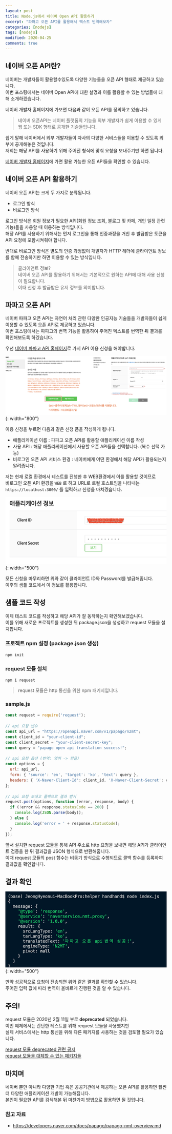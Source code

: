 ```yaml
---
layout: post
title: Node.js에서 네이버 Open API 활용하기
excerpt: "파파고 오픈 API를 활용해서 텍스트 번역해보자"
categories: [nodejs]
tags: [nodejs]
modified: 2020-04-25
comments: true
---
```



## 네이버 오픈 API란?
네이버는 개발자들이 활용할수있도록 다양한 기능들을 오픈 API 형태로 제공하고 있습니다. <br>
이번 포스팅에서는 네이버 Open API에 대한 설명과 이를 활용할 수 있는 방법들에 대해 소개하겠습니다. <br>

네이버 개발자 홈페이지에 가보면 다음과 같이 오픈 API를 정의하고 있습니다. <br>

> 네이버 오픈API는 네이버 플랫폼의 기능을 외부 개발자가 쉽게 이용할 수 있게 웹 또는 SDK 형태로 공개한 기술들입니다.

쉽게 말해 네이버에서 외부 개발자들이 자사의 다양한 서비스들을 이용할 수 있도록 외부에 공개해놓은 것입니다. <br>
저희는 해당 API를 사용하기 위해 주어진 형식에 맞춰 요청을 보내주기만 하면 됩니다. <br>

[네이버 개발자 홈페이지](https://developers.naver.com/docs/common/openapiguide/)에 가면 활용 가능한 오픈 API들을 확인할 수 있습니다. <br>

## 네이버 오픈 API 활용하기
네이버 오픈 API는 크게 두 가지로 분류됩니다.

* 로그인 방식
* 비로그인 방식

로그인 방식은 회원 정보가 필요한 API(회원 정보 조회, 블로그 및 카페, 개인 일정 관련 기능)들을 사용할 때 이용하는 방식입니다. <br>
해당 API를 사용하기 위해서는 먼저 로그인을 통해 인증과정을 거친 후 발급받은 토큰을 API 요청에 포함시켜줘야 합니다. <br>

반대로 비로그인 방식은 별도의 인증 과정없이 개발자가 HTTP 헤더에 클라이언트 정보를 함께 전송하기만 하면 이용할 수 있는 방식입니다.

> 클라이언트 정보? <br>
> 네이버 오픈 API를 활용하기 위해서는 기본적으로 원하는 API에 대해 사용 신청이 필요합니다. <br>
> 이때 신청 후 발급받은 유저 정보를 의미합니다.


## 파파고 오픈 API 
네이버 파파고 오픈 API는 자연어 처리 관련 다양한 인공지능 기술들을 개발자들이 쉽게 이용할 수 있도록 오픈 API로 제공하고 있습니다. <br>
이번 포스팅에서는 파파고의 번역 기능을 활용하여 주어진 텍스트를 번역한 뒤 결과를 확인해보도록 하겠습니다. <br>

우선 [네이버 파파고 API 홈페이지](https://developers.naver.com/products/nmt/)로 가서 API 이용 신청을 해야합니다. <br>


![첫화면](/img/nodejs-openapi/first.png){: width="800"}  


이용 신청을 누르면 다음과 같은 신청 폼을 작성하게 됩니다.

* 애플리케이션 이름 : 파파고 오픈 API를 활용할 애플리케이션 이름 작성
* 사용 API : 해당 애플리케이션에서 사용할 오픈 API들을 선택합니다. (복수 선택 가능)
* 비로그인 오픈 API 서비스 환경 : 네이버에게 어떤 환경에서 해당 API가 활용되는지 알려줍니다. 

저는 현재 로컬 환경에서 테스트를 진행한 후 WEB환경에서 이를 활용할 것이므로 <br> 
비로그인 오픈 API 환경을 `WEB` 로 하고 URL로 로컬 호스트임을 나타내는 `https://localhost:3000/` 를 입력하고 신청을 마치겠습니다.

![클라이언트](/img/nodejs-openapi/info.png){: width="500"}

모든 신청을 마무리하면 위와 같이 클라이언트 ID와 Password를 발급해줍니다. <br> 
이후의 샘플 코드에서 이 정보를 활용합니다.


## 샘플 코드 작성
이제 테스트 코드를 작성하고 해당 API가 잘 동작하는지 확인해보겠습니다. <br>
이를 위해 새로운 프로젝트를 생성한 뒤 package.json을 생성하고 request 모듈을 설치합니다. <br>

### 프로젝트 npm 설정 (package.json 생성)
~~~ shell
npm init
~~~

### request 모듈 설치
~~~ shell
npm i request
~~~

> request 모듈은 http 통신을 위한 npm 패키지입니다.

### sample.js
~~~ javascript
const request = require('request');

// api 요청 변수
const api_url = "https://openapi.naver.com/v1/papago/n2mt";
const client_id = "your-client-id";
const client_secret = "your-client-secret-key";
const query = "papago open api translation success!";

// api 요청 옵션 (번역: 영어 -> 한글)
const options = {
  url: api_url,
  form: { 'source': 'en', 'target': 'ko', 'text': query },
  headers: { 'X-Naver-Client-Id': client_id, 'X-Naver-Client-Secret': client_secret }
};

// api 요청 보내고 콜백으로 결과 받기
request.post(options, function (error, response, body) {
  if (!error && response.statusCode == 200) {
    console.log(JSON.parse(body));
  } else {
    console.log('error = ' + response.statusCode);
  }
});
~~~

앞서 설치한 request 모듈을 통해 API 주소로 http 요청을 보내면 해당 API가 클라이언트 검증을 한 뒤 결과값을 JSON 형식으로 반환해줍니다. <br>
이때 request 모듈의 post 함수는 비동기 방식으로 수행되므로 콜백 함수를 등록하여 결과값을 확인합니다. <br>

## 결과 확인
![결과사진](/img/nodejs-openapi/result.png){: width="500"}

만약 성공적으로 요청이 전송되면 위와 같은 결과를 확인할 수 있습니다. <br>
주어진 입력 값에 따라 번역이 올바르게 진행된 것을 알 수 있습니다.

## 주의!

request 모듈은 2020년 2월 11일 부로 <b>deprecated</b> 되었습니다. <br>
이번 예제에서는 간단한 테스트를 위해 request 모듈을 사용했지만 <br>
실제 서비스에서는 http 통신을 위해 다른 패키지를 사용하는 것을 검토할 필요가 있습니다. <br>


[request 모듈 deprecated 관련 공지](https://www.npmjs.com/package/request) <br>
[request 모듈을 대체할 수 있는 패키지들](https://github.com/request/request/issues/3143)

## 마치며
네이버 뿐만 아니라 다양한 기업 혹은 공공기관에서 제공하는 오픈 API를 활용하면 훨씬 더 다양한 애플리케이션 개발이 가능해집니다. <br>
본인이 필요한 API를 검색해본 뒤 마찬가지 방법으로 활용하면 될 것입니다.


### 참고 자료
* https://developers.naver.com/docs/papago/papago-nmt-overview.md